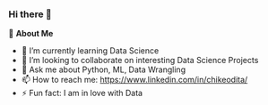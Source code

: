 ### Hi there 👋
:bust_in_silhouette: **About Me**
<!--
**Therealchyke/Therealchyke** is a ✨ _special_ ✨ repository because its `README.md` (this file) appears on your GitHub profile.

Here are some ideas to get you started:

- 🔭 I’m currently working on ...
- 🌱 I’m currently learning ...
- 👯 I’m looking to collaborate on ...
- 🤔 I’m looking for help with ...
- 💬 Ask me about ...
- 📫 How to reach me: ...
- 😄 Pronouns: ...
- ⚡ Fun fact: ...
-->
- 🌱 I’m currently learning Data Science
- 👯 I’m looking to collaborate on interesting Data Science Projects
- 💬 Ask me about Python, ML, Data Wrangling
- 📫 How to reach me:  https://www.linkedin.com/in/chikeodita/
- ⚡ Fun fact: I am in love with Data
